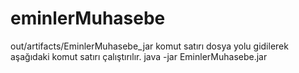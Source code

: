 # eminlerMuhasebe
out/artifacts/EminlerMuhasebe_jar komut satırı dosya yolu gidilerek aşağıdaki komut satırı çalıştırılır. 
java -jar EminlerMuhasebe.jar
